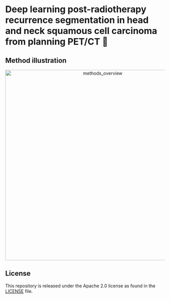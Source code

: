 
# Deep learning post-radiotherapy recurrence segmentation in head and neck squamous cell carcinoma from planning PET/CT 🤏



## Method illustration

<div align="center">
    <img src="./imgs/methods_overview" alt="methods_overview" width="600px" />
</div>

## License
This repository is released under the Apache 2.0 license as found in the [LICENSE](LICENSE) file.